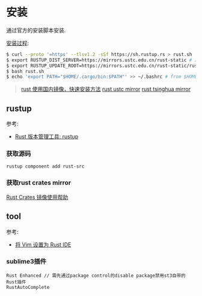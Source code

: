 # 安装

通过官方的安装脚本安装.

[安装过程]():
```bash
$ curl --proto '=https' --tlsv1.2 -sSf https://sh.rustup.rs > rust.sh
$ export RUSTUP_DIST_SERVER=https://mirrors.ustc.edu.cn/rust-static # 用于更新 toolchain
$ export RUSTUP_UPDATE_ROOT=https://mirrors.ustc.edu.cn/rust-static/rustup # 用于更新 rustup
$ bash rust.sh
$ echo 'export PATH="$HOME/.cargo/bin:$PATH"' >> ~/.bashrc # from $HOME/.cargo/env
```

> [rust 使用国内镜像，快速安装方法](https://www.cnblogs.com/hustcpp/p/12341098.html)
> [rust ustc mirror](https://lug.ustc.edu.cn/wiki/mirrors/help/rust-static)
> [rust tsinghua mirror](https://mirrors.tuna.tsinghua.edu.cn/help/rustup/)

## rustup

参考:
- [Rust 版本管理工具: rustup](https://github.com/rustcc/RustPrimer/blob/master/install/rustup.md)

### 获取源码
```
rustup component add rust-src
```

### 获取rust crates mirror
[Rust Crates 镜像使用帮助](https://lug.ustc.edu.cn/wiki/mirrors/help/rust-crates)

## tool
参考:
- [将 Vim 设置为 Rust IDE](https://linux.cn/article-12530-1.html)

### sublime3插件
```
Rust Enhanced // 需先通过package control的disable package禁用st3自带的Rust插件
RustAutoComplete
```
